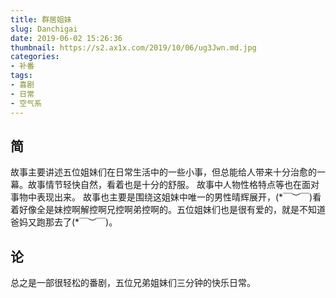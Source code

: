 ```yaml
---
title: 群居姐妹
slug: Danchigai
date: 2019-06-02 15:26:36
thumbnail: https://s2.ax1x.com/2019/10/06/ug3Jwn.md.jpg
categories:
- 补番
tags:
- 喜剧
- 日常
- 空气系
---
```


## 简
故事主要讲述五位姐妹们在日常生活中的一些小事，但总能给人带来十分治愈的一幕。故事情节轻快自然，看着也是十分的舒服。
故事中人物性格特点等也在面对事物中表现出来。
故事也主要是围绕这姐妹中唯一的男性晴辉展开，(\*￣︶￣)看着好像全是妹控啊解控啊兄控啊弟控啊的。五位姐妹们也是很有爱的，就是不知道爸妈又跑那去了(\*￣︶￣)。

## 论
总之是一部很轻松的番剧，五位兄弟姐妹们三分钟的快乐日常。
